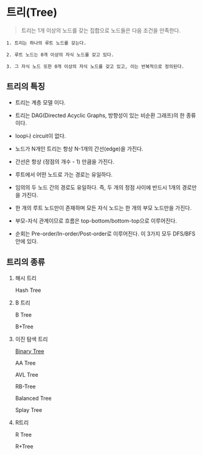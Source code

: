 # 트리(Tree)
>트리는 1개 이상의 노드를 갖는 집합으로 노드들은 다음 조건을 만족한다.

    1. 트리는 하나의 루트 노드를 갖는다.

    2. 루트 노드는 0개 이상의 자식 노드를 갖고 있다.

    3. 그 자식 노드 또한 0개 이상의 자식 노드를 갖고 있고, 이는 반복적으로 정의된다.
    

## 트리의 특징

* 트리는 계층 모델 이다.

* 트리는 DAG(Directed Acyclic Graphs, 방향성이 있는 비순환 그래프)의 한 종류이다.

* loop나 circuit이 없다.

* 노드가 N개인 트리는 항상 N-1개의 간선(edge)을 가진다.

* 간선은 항상 (정점의 개수 - 1) 만큼을 가진다.

* 루트에서 어떤 노드로 가는 경로는 유일하다.

* 임의의 두 노드 간의 경로도 유일하다. 즉, 두 개의 정점 사이에 반드시 1개의 경로만을 가진다.

* 한 개의 루트 노드만이 존재하며 모든 자식 노드는 한 개의 부모 노드만을 가진다.

* 부모-자식 관계이므로 흐름은 top-bottom/bottom-top으로 이루어진다.

* 순회는 Pre-order/In-order/Post-order로 이루어진다. 이 3가지 모두 DFS/BFS 안에 있다.

## 트리의 종류

1. 해시 트리

    Hash Tree

2. B 트리

    B Tree

    B+Tree

3. 이진 탐색 트리

    [Binary Tree](/Algorithm/Tree/Binary_Tree.md)

    AA Tree

    AVL Tree

    RB-Tree

    Balanced Tree

    Splay Tree

4. R트리

    R Tree

    R+Tree